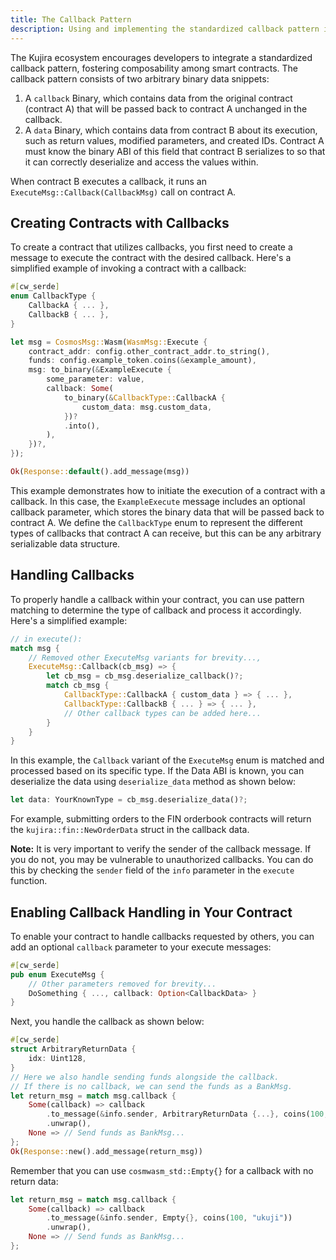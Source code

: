```yaml
---
title: The Callback Pattern
description: Using and implementing the standardized callback pattern in your smart contracts.
---
```


The Kujira ecosystem encourages developers to integrate a standardized callback pattern, fostering composability among smart contracts. The callback pattern consists of two arbitrary binary data snippets:

1. A `callback` Binary, which contains data from the original contract (contract A) that will be passed back to contract A unchanged in the callback.
2. A `data` Binary, which contains data from contract B about its execution, such as return values, modified parameters, and created IDs. Contract A must know the binary ABI of this field that contract B serializes to so that it can correctly deserialize and access the values within.

When contract B executes a callback, it runs an `ExecuteMsg::Callback(CallbackMsg)` call on contract A.

## Creating Contracts with Callbacks

To create a contract that utilizes callbacks, you first need to create a message to execute the contract with the desired callback. Here's a simplified example of invoking a contract with a callback:

```rust
#[cw_serde]
enum CallbackType {
    CallbackA { ... },
    CallbackB { ... },
}

let msg = CosmosMsg::Wasm(WasmMsg::Execute {
    contract_addr: config.other_contract_addr.to_string(),
    funds: config.example_token.coins(&example_amount),
    msg: to_binary(&ExampleExecute {
        some_parameter: value,
        callback: Some(
            to_binary(&CallbackType::CallbackA {
                custom_data: msg.custom_data,
            })?
            .into(),
        ),
    })?,
});

Ok(Response::default().add_message(msg))
```
This example demonstrates how to initiate the execution of a contract with a callback. In this case, the `ExampleExecute` message includes an optional callback parameter, which stores the binary data that will be passed back to contract A. We define the `CallbackType` enum to represent the different types of callbacks that contract A can receive, but this can be any arbitrary serializable data structure.

## Handling Callbacks
To properly handle a callback within your contract, you can use pattern matching to determine the type of callback and process it accordingly. Here's a simplified example:
```rust
// in execute():
match msg {
    // Removed other ExecuteMsg variants for brevity...,
    ExecuteMsg::Callback(cb_msg) => {
        let cb_msg = cb_msg.deserialize_callback()?;
        match cb_msg {
            CallbackType::CallbackA { custom_data } => { ... },
            CallbackType::CallbackB { ... } => { ... },
            // Other callback types can be added here...
        }
    }
}
```

In this example, the `Callback` variant of the `ExecuteMsg` enum is matched and processed based on its specific type. If the Data ABI is known, you can deserialize the data using `deserialize_data` method as shown below:

```rust
let data: YourKnownType = cb_msg.deserialize_data()?;
```
For example, submitting orders to the FIN orderbook contracts will return the `kujira::fin::NewOrderData` struct in the callback data.

**Note:** It is very important to verify the sender of the callback message. If you do not, you may be vulnerable to unauthorized callbacks. You can do this by checking the `sender` field of the `info` parameter in the `execute` function.

## Enabling Callback Handling in Your Contract

To enable your contract to handle callbacks requested by others, you can add an optional `callback` parameter to your execute messages:
```rust
#[cw_serde]
pub enum ExecuteMsg {
    // Other parameters removed for brevity...
    DoSomething { ..., callback: Option<CallbackData> }
}
```

Next, you handle the callback as shown below:
```rust
#[cw_serde]
struct ArbitraryReturnData {
    idx: Uint128,
}
// Here we also handle sending funds alongside the callback.
// If there is no callback, we can send the funds as a BankMsg.
let return_msg = match msg.callback {
    Some(callback) => callback
        .to_message(&info.sender, ArbitraryReturnData {...}, coins(100, "ukuji"))
        .unwrap(),
    None => // Send funds as BankMsg...
};
Ok(Response::new().add_message(return_msg))
```

Remember that you can use `cosmwasm_std::Empty{}` for a callback with no return data:
```rust
let return_msg = match msg.callback {
    Some(callback) => callback
        .to_message(&info.sender, Empty{}, coins(100, "ukuji"))
        .unwrap(),
    None => // Send funds as BankMsg...
};
```